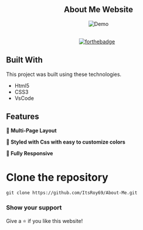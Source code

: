 <h2 align="center">
  About Me Website <br/>
</h2>
<div align="center">
  <img alt="Demo" src="https://user-images.githubusercontent.com/78967360/167240809-3582ef18-1564-4c6d-befc-cf15a9cfce9b.png" />

</div>

<br/>

<center>

[![forthebadge](https://forthebadge.com/images/badges/built-with-love.svg)](https://forthebadge.com) &nbsp;
</center>

## Built With

This project was built using these technologies.

- Html5
- CSS3
- VsCode

## Features

**📖 Multi-Page Layout**

**🎨 Styled with Css with easy to customize colors**

**📱 Fully Responsive**

# Clone the repository
`git clone https://github.com/ItsRoy69/About-Me.git`

### Show your support

Give a ⭐ if you like this website!
